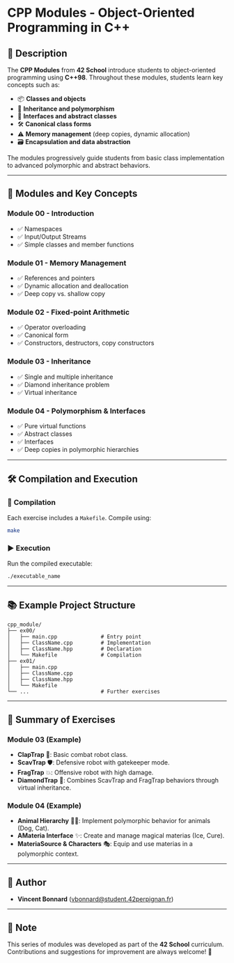 # CPP Modules - Object-Oriented Programming in C++

## 📌 Description

The **CPP Modules** from **42 School** introduce students to object-oriented programming using **C++98**. Throughout these modules, students learn key concepts such as:

- 📦 **Classes and objects**
- 🔄 **Inheritance and polymorphism**
- 🧩 **Interfaces and abstract classes**
- 🛠 **Canonical class forms**
- ⚠️ **Memory management** (deep copies, dynamic allocation)
- 🗃 **Encapsulation and data abstraction**

The modules progressively guide students from basic class implementation to advanced polymorphic and abstract behaviors.

---

## 🎯 Modules and Key Concepts

### Module 00 - Introduction
- ✅ Namespaces
- ✅ Input/Output Streams
- ✅ Simple classes and member functions

### Module 01 - Memory Management
- ✅ References and pointers
- ✅ Dynamic allocation and deallocation
- ✅ Deep copy vs. shallow copy

### Module 02 - Fixed-point Arithmetic
- ✅ Operator overloading
- ✅ Canonical form
- ✅ Constructors, destructors, copy constructors

### Module 03 - Inheritance
- ✅ Single and multiple inheritance
- ✅ Diamond inheritance problem
- ✅ Virtual inheritance

### Module 04 - Polymorphism & Interfaces
- ✅ Pure virtual functions
- ✅ Abstract classes
- ✅ Interfaces
- ✅ Deep copies in polymorphic hierarchies

---

## 🛠 Compilation and Execution

### 🔧 **Compilation**

Each exercise includes a `Makefile`. Compile using:

```sh
make
```

### ▶️ **Execution**

Run the compiled executable:

```sh
./executable_name
```

---

## 📚 Example Project Structure

```
cpp_module/
├── ex00/
│   ├── main.cpp              # Entry point
│   ├── ClassName.cpp         # Implementation
│   ├── ClassName.hpp         # Declaration
│   └── Makefile              # Compilation
├── ex01/
│   ├── main.cpp
│   ├── ClassName.cpp
│   ├── ClassName.hpp
│   └── Makefile
└── ...                       # Further exercises
```

---

## 📖 Summary of Exercises

### Module 03 (Example)
- **ClapTrap** 🤖: Basic combat robot class.
- **ScavTrap** 🛡️: Defensive robot with gatekeeper mode.
- **FragTrap** 💥: Offensive robot with high damage.
- **DiamondTrap** 💎: Combines ScavTrap and FragTrap behaviors through virtual inheritance.

### Module 04 (Example)
- **Animal Hierarchy** 🐶🐱: Implement polymorphic behavior for animals (Dog, Cat).
- **AMateria Interface** ✨: Create and manage magical materias (Ice, Cure).
- **MateriaSource & Characters** 🎭: Equip and use materias in a polymorphic context.

---

## 📜 Author

- **Vincent Bonnard** (<vbonnard@student.42perpignan.fr>)

---

## 📌 Note

This series of modules was developed as part of the **42 School** curriculum. Contributions and suggestions for improvement are always welcome! 🚀
